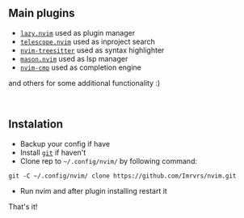 ## Main plugins

- [`lazy.nvim`](https://github.com/folke/lazy.nvim) used as plugin manager
- [`telescope.nvim`](https://github.com/nvim-telescope/telescope.nvim) used as inproject search
- [`nvim-treesitter`](https://github.com/nvim-treesitter/nvim-treesitter) used as syntax highlighter
- [`mason.nvim`](https://github.com/williamboman/mason.nvim) used as lsp manager
- [`nvim-cmp`](https://github.com/hrsh7th/nvim-cmp) used as completion engine

and others for some additional functionality :)


<br>


## Instalation
- Backup your config if have
- Install [`git`](https://git-scm.com/downloads) if haven't
- Clone rep to `~/.config/nvim/` by following command:
```
git -C ~/.config/nvim/ clone https://github.com/Imrvrs/nvim.git
```
- Run nvim and after plugin installing restart it

That's it!
